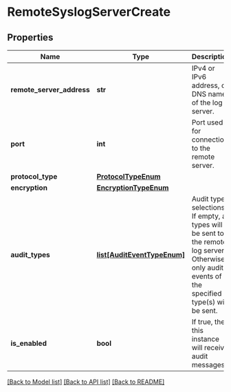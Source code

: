 # RemoteSyslogServerCreate

## Properties
Name | Type | Description | Notes
------------ | ------------- | ------------- | -------------
**remote_server_address** | **str** | IPv4 or IPv6 address, or DNS name of the log server. | 
**port** | **int** | Port used for connection to the remote server. | 
**protocol_type** | [**ProtocolTypeEnum**](ProtocolTypeEnum.md) |  | 
**encryption** | [**EncryptionTypeEnum**](EncryptionTypeEnum.md) |  | [optional] 
**audit_types** | [**list[AuditEventTypeEnum]**](AuditEventTypeEnum.md) | Audit type selections. If empty, all types will be sent to the remote log server. Otherwise, only audit events of the specified type(s) will be sent. | 
**is_enabled** | **bool** | If true, then this instance will receive audit messages. | [optional] 

[[Back to Model list]](../README.md#documentation-for-models) [[Back to API list]](../README.md#documentation-for-api-endpoints) [[Back to README]](../README.md)


